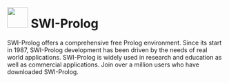 # <img src="https://cdn.jsdelivr.net/gh/brunoyb/chocolatey-packages@3f96fe30f1f635d504c9c01620e60ca6da9fab68/swi-prolog/icon.png" width="48" height="48" /> SWI-Prolog


SWI-Prolog offers a comprehensive free Prolog environment. Since its start in 1987, SWI-Prolog development has been driven by the needs of real world applications. SWI-Prolog is widely used in research and education as well as commercial applications. Join over a million users who have downloaded SWI-Prolog.
